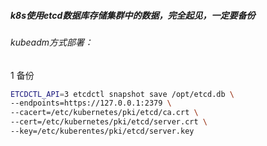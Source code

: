 ##### k8s使用etcd数据库存储集群中的数据，完全起见，一定要备份
###### kubeadm方式部署：
1 备份
```bash
ETCDCTL_API=3 etcdctl snapshot save /opt/etcd.db \
--endpoints=https://127.0.0.1:2379 \
--cacert=/etc/kubernetes/pki/etcd/ca.crt \
--cert=/etc/kubernetes/pki/etcd/server.crt \
--key=/etc/kuberentes/pki/etcd/server.key
```
